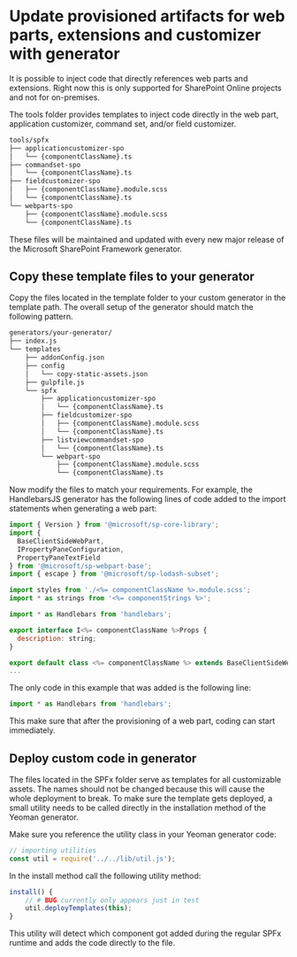 # Update provisioned artifacts for web parts, extensions and customizer with generator

It is possible to inject code that directly references web parts and extensions. Right now this is only supported for SharePoint Online projects and not for on-premises.

The tools folder provides templates to inject code directly in the web part, application customizer, command set, and/or field customizer.

```bash
tools/spfx
├── applicationcustomizer-spo
│   └── {componentClassName}.ts
├── commandset-spo
│   └── {componentClassName}.ts
├── fieldcustomizer-spo
│   ├── {componentClassName}.module.scss
│   └── {componentClassName}.ts
└── webparts-spo
    ├── {componentClassName}.module.scss
    └── {componentClassName}.ts
```

These files will be maintained and updated with every new major release of the Microsoft SharePoint Framework generator.

## Copy these template files to your generator

Copy the files located in the template folder to your custom generator in the template path. The overall setup of the generator should match the following pattern.

```bash
generators/your-generator/
├── index.js
└── templates
    ├── addonConfig.json
    ├── config
    │   └── copy-static-assets.json
    ├── gulpfile.js
    └── spfx
        ├── applicationcustomizer-spo
        │   └── {componentClassName}.ts
        ├── fieldcustomizer-spo
        │   ├── {componentClassName}.module.scss
        │   └── {componentClassName}.ts
        ├── listviewcommandset-spo
        │   └── {componentClassName}.ts
        └── webpart-spo
            ├── {componentClassName}.module.scss
            └── {componentClassName}.ts
```

Now modify the files to match your requirements. For example, the HandlebarsJS generator has the following lines of code added to the import statements when generating a web part:


```js
import { Version } from '@microsoft/sp-core-library';
import {
  BaseClientSideWebPart,
  IPropertyPaneConfiguration,
  PropertyPaneTextField
} from '@microsoft/sp-webpart-base';
import { escape } from '@microsoft/sp-lodash-subset';

import styles from './<%= componentClassName %>.module.scss';
import * as strings from '<%= componentStrings %>';

import * as Handlebars from 'handlebars';

export interface I<%= componentClassName %>Props {
  description: string;
}

export default class <%= componentClassName %> extends BaseClientSideWebPart<I<%= componentClassName %>Props> {
...

```

The only code in this example that was added is the following line:

```js
import * as Handlebars from 'handlebars';
```

This make sure that after the provisioning of a web part, coding can start immediately.

## Deploy custom code in generator

The files located in the SPFx folder serve as templates for all customizable assets. The names should not be changed because this will cause the whole deployment to break. To make sure the template gets deployed, a small utility needs to be called directly in the installation method of the Yeoman generator.

Make sure you reference the utility class in your Yeoman generator code:

```js
// importing utilities
const util = require('../../lib/util.js');
```

In the install method call the following utility method:

```js
install() {
    // # BUG currently only appears just in test
    util.deployTemplates(this);
}
```

This utility will detect which component got added during the regular SPFx runtime and adds the code directly to the file.

